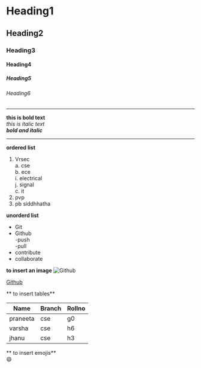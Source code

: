 # Heading1
## Heading2
### Heading3
#### Heading4
##### Heading5
###### Heading6
-----------------------------------------------------------------------------


**this is bold text**  
*this is italic text*  
***bold and italic***


-----------------------------------------------------------------------------
**ordered list**

1. Vrsec  
  a. cse  
  b. ece  
    i. electrical  
    j. signal  
  c. it  
2. pvp  
3. pb siddhhatha  

**unorderd list**
* Git  
* Github  
   -push  
   -pull  
* contribute  
* collaborate 


**to insert an image**
![Github](https://github.githubassets.com/images/modules/logos_page/GitHub-Mark.png)

[Github](https://github.com/)

** to insert tables**

|Name|Branch|Rollno|  
|----|------|------|  
|praneeta|cse|g0|   
|varsha|cse|h6|    
|jhanu|cse|h3  |  

** to insert emojis**  
:smile:    
